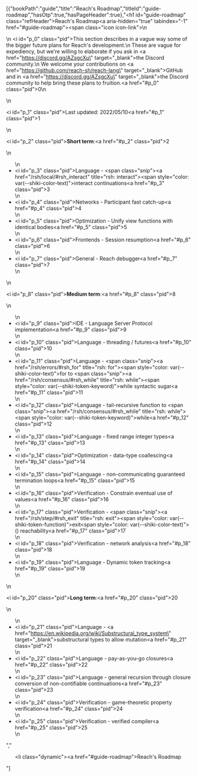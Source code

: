 [{"bookPath":"guide","title":"Reach's Roadmap","titleId":"guide-roadmap","hasOtp":true,"hasPageHeader":true},"<h1 id=\"guide-roadmap\" class=\"refHeader\">Reach's Roadmap<a aria-hidden=\"true\" tabindex=\"-1\" href=\"#guide-roadmap\"><span class=\"icon icon-link\"></span></a></h1>\n<p>\n  <i id=\"p_0\" class=\"pid\"></i>This section describes in a vague way some of the bigger future plans for Reach's development.\n  These are vague for expediency, but we're willing to elaborate if you ask in <a href=\"https://discord.gg/AZsgcXu\" target=\"_blank\">the Discord community</a>.\n  We welcome your contributions on <a href=\"https://github.com/reach-sh/reach-lang\" target=\"_blank\">GitHub</a> and in <a href=\"https://discord.gg/AZsgcXu\" target=\"_blank\">the Discord community</a> to help bring these plans to fruition.<a href=\"#p_0\" class=\"pid\">0</a>\n</p>\n<p><i id=\"p_1\" class=\"pid\"></i>Last updated: 2022/05/10<a href=\"#p_1\" class=\"pid\">1</a></p>\n<p><i id=\"p_2\" class=\"pid\"></i><strong>Short term</strong>:<a href=\"#p_2\" class=\"pid\">2</a></p>\n<ul>\n  <li><i id=\"p_3\" class=\"pid\"></i>Language - <span class=\"snip\"><a href=\"/rsh/local/#rsh_interact\" title=\"rsh: interact\"><span style=\"color: var(--shiki-color-text)\">interact</span></a></span> continuations<a href=\"#p_3\" class=\"pid\">3</a></li>\n  <li><i id=\"p_4\" class=\"pid\"></i>Networks - Participant fast catch-up<a href=\"#p_4\" class=\"pid\">4</a></li>\n  <li><i id=\"p_5\" class=\"pid\"></i>Optimization - Unify view functions with identical bodies<a href=\"#p_5\" class=\"pid\">5</a></li>\n  <li><i id=\"p_6\" class=\"pid\"></i>Frontends - Session resumption<a href=\"#p_6\" class=\"pid\">6</a></li>\n  <li><i id=\"p_7\" class=\"pid\"></i>General - Reach debugger<a href=\"#p_7\" class=\"pid\">7</a></li>\n</ul>\n<p><i id=\"p_8\" class=\"pid\"></i><strong>Medium term</strong>:<a href=\"#p_8\" class=\"pid\">8</a></p>\n<ul>\n  <li><i id=\"p_9\" class=\"pid\"></i>IDE - Language Server Protocol implementation<a href=\"#p_9\" class=\"pid\">9</a></li>\n  <li><i id=\"p_10\" class=\"pid\"></i>Language - threading / futures<a href=\"#p_10\" class=\"pid\">10</a></li>\n  <li><i id=\"p_11\" class=\"pid\"></i>Language - <span class=\"snip\"><a href=\"/rsh/errors/#rsh_for\" title=\"rsh: for\"><span style=\"color: var(--shiki-color-text)\">for</span></a></span> to <span class=\"snip\"><a href=\"/rsh/consensus/#rsh_while\" title=\"rsh: while\"><span style=\"color: var(--shiki-token-keyword)\">while</span></a></span> syntactic sugar<a href=\"#p_11\" class=\"pid\">11</a></li>\n  <li><i id=\"p_12\" class=\"pid\"></i>Language - tail-recursive function to <span class=\"snip\"><a href=\"/rsh/consensus/#rsh_while\" title=\"rsh: while\"><span style=\"color: var(--shiki-token-keyword)\">while</span></a></span><a href=\"#p_12\" class=\"pid\">12</a></li>\n  <li><i id=\"p_13\" class=\"pid\"></i>Language - fixed range integer types<a href=\"#p_13\" class=\"pid\">13</a></li>\n  <li><i id=\"p_14\" class=\"pid\"></i>Optimization - data-type coallescing<a href=\"#p_14\" class=\"pid\">14</a></li>\n  <li><i id=\"p_15\" class=\"pid\"></i>Language - non-communicating guaranteed termination loops<a href=\"#p_15\" class=\"pid\">15</a></li>\n  <li><i id=\"p_16\" class=\"pid\"></i>Verification - Constrain eventual use of values<a href=\"#p_16\" class=\"pid\">16</a></li>\n  <li><i id=\"p_17\" class=\"pid\"></i>Verification - <span class=\"snip\"><a href=\"/rsh/step/#rsh_exit\" title=\"rsh: exit\"><span style=\"color: var(--shiki-token-function)\">exit</span></a><span style=\"color: var(--shiki-color-text)\">()</span></span> reachability<a href=\"#p_17\" class=\"pid\">17</a></li>\n  <li><i id=\"p_18\" class=\"pid\"></i>Verification - network analysis<a href=\"#p_18\" class=\"pid\">18</a></li>\n  <li><i id=\"p_19\" class=\"pid\"></i>Language - Dynamic token tracking<a href=\"#p_19\" class=\"pid\">19</a></li>\n</ul>\n<p><i id=\"p_20\" class=\"pid\"></i><strong>Long term</strong>:<a href=\"#p_20\" class=\"pid\">20</a></p>\n<ul>\n  <li><i id=\"p_21\" class=\"pid\"></i>Language - <a href=\"https://en.wikipedia.org/wiki/Substructural_type_system\" target=\"_blank\">substructural types</a> to allow mutation<a href=\"#p_21\" class=\"pid\">21</a></li>\n  <li><i id=\"p_22\" class=\"pid\"></i>Language - pay-as-you-go closures<a href=\"#p_22\" class=\"pid\">22</a></li>\n  <li><i id=\"p_23\" class=\"pid\"></i>Language - general recursion through closure conversion of non-contifiable continuations<a href=\"#p_23\" class=\"pid\">23</a></li>\n  <li><i id=\"p_24\" class=\"pid\"></i>Verification - game-theoretic property verification<a href=\"#p_24\" class=\"pid\">24</a></li>\n  <li><i id=\"p_25\" class=\"pid\"></i>Verification - verified compiler<a href=\"#p_25\" class=\"pid\">25</a></li>\n</ul>","<ul><li class=\"dynamic\"><a href=\"#guide-roadmap\">Reach's Roadmap</a></li></ul>"]